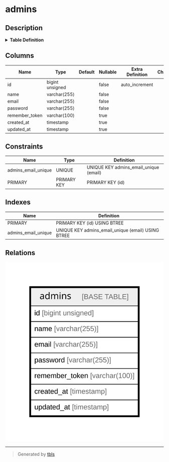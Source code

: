 # admins

## Description

<details>
<summary><strong>Table Definition</strong></summary>

```sql
CREATE TABLE `admins` (
  `id` bigint unsigned NOT NULL AUTO_INCREMENT,
  `name` varchar(255) COLLATE utf8mb4_unicode_ci NOT NULL,
  `email` varchar(255) COLLATE utf8mb4_unicode_ci NOT NULL,
  `password` varchar(255) COLLATE utf8mb4_unicode_ci NOT NULL,
  `remember_token` varchar(100) COLLATE utf8mb4_unicode_ci DEFAULT NULL,
  `created_at` timestamp NULL DEFAULT NULL,
  `updated_at` timestamp NULL DEFAULT NULL,
  PRIMARY KEY (`id`),
  UNIQUE KEY `admins_email_unique` (`email`)
) ENGINE=InnoDB AUTO_INCREMENT=[Redacted by tbls] DEFAULT CHARSET=utf8mb4 COLLATE=utf8mb4_unicode_ci
```

</details>

## Columns

| Name | Type | Default | Nullable | Extra Definition | Children | Parents | Comment |
| ---- | ---- | ------- | -------- | ---------------- | -------- | ------- | ------- |
| id | bigint unsigned |  | false | auto_increment |  |  |  |
| name | varchar(255) |  | false |  |  |  |  |
| email | varchar(255) |  | false |  |  |  |  |
| password | varchar(255) |  | false |  |  |  |  |
| remember_token | varchar(100) |  | true |  |  |  |  |
| created_at | timestamp |  | true |  |  |  |  |
| updated_at | timestamp |  | true |  |  |  |  |

## Constraints

| Name | Type | Definition |
| ---- | ---- | ---------- |
| admins_email_unique | UNIQUE | UNIQUE KEY admins_email_unique (email) |
| PRIMARY | PRIMARY KEY | PRIMARY KEY (id) |

## Indexes

| Name | Definition |
| ---- | ---------- |
| PRIMARY | PRIMARY KEY (id) USING BTREE |
| admins_email_unique | UNIQUE KEY admins_email_unique (email) USING BTREE |

## Relations

![er](admins.svg)

---

> Generated by [tbls](https://github.com/k1LoW/tbls)
